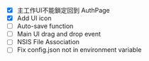- [X] 主工作UI不能鎖定回到 AuthPage
- [X] Add UI icon
- [ ] Auto-save function
- [ ] Main UI drag and drop event
- [ ] NSIS File Association
- [ ] Fix config.json not in environment variable